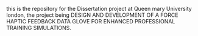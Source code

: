 this is the repository for the Dissertation project at Queen mary University london, the project being DESIGN AND DEVELOPMENT OF A FORCE HAPTIC FEEDBACK DATA GLOVE FOR ENHANCED PROFESSIONAL TRAINING SIMULATIONS.
